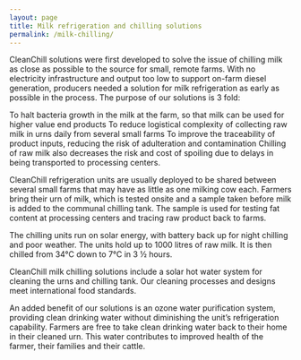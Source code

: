 ```yaml
---
layout: page
title: Milk refrigeration and chilling solutions
permalink: /milk-chilling/
---
```


CleanChill solutions were first developed to solve the issue of chilling milk as close as possible to the source for small, remote farms. With no electricity infrastructure and output too low to support on-farm diesel generation, producers needed a solution for milk refrigeration as early as possible in the process. The purpose of our solutions is 3 fold:

To halt bacteria growth in the milk at the farm, so that milk can be used for higher value end products
To reduce logistical complexity of collecting raw milk in urns daily from several small farms
To improve the traceability of product inputs, reducing the risk of adulteration and contamination
Chilling of raw milk also decreases the risk and cost of spoiling due to delays in being transported to processing centers.

CleanChill refrigeration units are usually deployed to be shared between several small farms that may have as little as one milking cow each. Farmers bring their urn of milk, which is tested onsite and a sample taken before milk is added to the communal chilling tank. The sample is used for testing fat content at processing centers and tracing raw product back to farms.

The chilling units run on solar energy, with battery back up for night chilling and poor weather. The units hold up to 1000 litres of raw milk.  It is then chilled from 34°C down to 7°C in 3 ½ hours.

CleanChill milk chilling solutions include a solar hot water system for cleaning the urns and chilling tank.  Our cleaning processes and designs meet international food standards.

An added benefit of our solutions is an ozone water purification system, providing clean drinking water without diminishing the unit’s refrigeration capability. Farmers are free to take clean drinking water back to their home in their cleaned urn. This water contributes to improved health of the farmer, their families and their cattle.